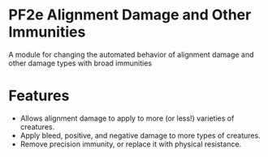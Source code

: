 # PF2e Alignment Damage and Other Immunities
A module for changing the automated behavior of alignment damage and other damage types with broad immunities
# Features

* Allows alignment damage to apply to more (or less!) varieties of creatures. 
* Apply bleed, positive, and negative damage to more types of creatures.
* Remove precision immunity, or replace it with physical resistance.